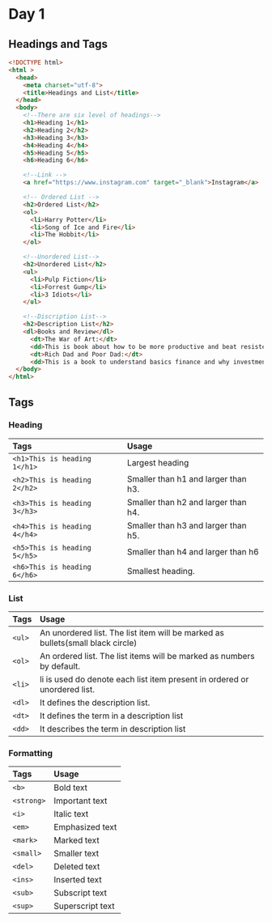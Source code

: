 # Day 1

## Headings and Tags
```html
<!DOCTYPE html>
<html >
  <head>
    <meta charset="utf-8">
    <title>Headings and List</title>
  </head>
  <body>
    <!--There are six level of headings-->
    <h1>Heading 1</h1>
    <h2>Heading 2</h2>
    <h3>Heading 3</h3>
    <h4>Heading 4</h4>
    <h5>Heading 5</h5>
    <h6>Heading 6</h6>

    <!--Link -->
    <a href="https://www.instagram.com" target="_blank">Instagram</a>

    <!-- Ordered List -->
    <h2>Ordered List</h2>
    <ol>
      <li>Harry Potter</li>
      <li>Song of Ice and Fire</li>
      <li>The Hobbit</li>
    </ol>

    <!--Unordered List-->
    <h2>Unordered List</h2>
    <ul>
      <li>Pulp Fiction</li>
      <li>Forrest Gump</li>
      <li>3 Idiots</li>
    </ul>

    <!--Discription List-->
    <h2>Description List</h2>
    <dl>Books and Review</dl>
      <dt>The War of Art:</dt>
      <dd>This is book about how to be more productive and beat resistence.</dd>
      <dt>Rich Dad and Poor Dad:</dt>
      <dd>This is a book to understand basics finance and why investment is important.</dd>
  </body>
</html>
```
## Tags
### Heading
|Tags                     | Usage                                               |
|:---                     |:---                                                 |
| `<h1>This is heading 1</h1>`|Largest heading|
| `<h2>This is heading 2</h2>`|Smaller than h1 and larger than h3.|
| `<h3>This is heading 3</h3>`|Smaller than h2 and larger than h4.|
| `<h4>This is heading 4</h4>`|Smaller than h3 and larger than h5.|
| `<h5>This is heading 5</h5>`|Smaller than h4 and larger than h6|
| `<h6>This is heading 6</h6>`|Smallest heading.|

### List
|Tags                     | Usage                                               |
|:---                     |:---                                                 |
|`<ul>` | An unordered list. The list item will be marked as bullets(small black circle) |
|`<ol>` | An ordered list. The list items will be marked as numbers by default.|
|`<li>` | li is used do denote each list item present in ordered or unordered list. |
|`<dl>` | It defines the description list. |
|`<dt>` | It defines the term in a description list  |
|`<dd>` | It describes the term in description list |

### Formatting
|Tags                     | Usage                                               |
|:---                     |:---                                                 |
|`<b>` |Bold text|
|    `<strong>`|Important text |
|    `<i>`|Italic text|
|    `<em>`|Emphasized text|
|    `<mark>`|Marked text|
|    `<small>`|Smaller text|
|    `<del>`|Deleted text|
|    `<ins>`|Inserted text|
|    `<sub>`|Subscript text|
|    `<sup>`|Superscript text|
